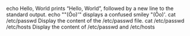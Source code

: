 echo Hello, World  prints “Hello, World”, followed by a new line to the standard output.
echo "\"(Ôo)'" displays a confused smiley "(Ôo)'.
cat /etc/passwd Display the content of the /etc/passwd file.
cat /etc/passwd /etc/hosts Display the content of /etc/passwd and /etc/hosts

